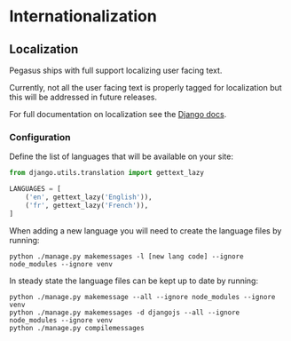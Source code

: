 # Internationalization

## Localization

Pegasus ships with full support localizing user facing text.

Currently, not all the user facing text is properly tagged for localization but this will be addressed
in future releases.

For full documentation on localization see the [Django docs](https://docs.djangoproject.com/en/4.0/topics/i18n/).

### Configuration

Define the list of languages that will be available on your site:

```python
from django.utils.translation import gettext_lazy

LANGUAGES = [
    ('en', gettext_lazy('English')),
    ('fr', gettext_lazy('French')),
]
```

When adding a new language you will need to create the language files by running:

```shell
python ./manage.py makemessages -l [new lang code] --ignore node_modules --ignore venv
```

In steady state the language files can be kept up to date by running:
```shell
python ./manage.py makemessage --all --ignore node_modules --ignore venv
python ./manage.py makemessages -d djangojs --all --ignore node_modules --ignore venv
python ./manage.py compilemessages
```
